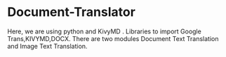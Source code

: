 # Document-Translator
Here, we are using python and KivyMD .
Libraries to import Google Trans,KIVYMD,DOCX.
There are two modules Document Text Translation and Image Text Translation.
